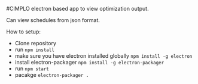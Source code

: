 
#CIMPLO electron based app to view optimization output.

Can view schedules from json format.

How to setup:

- Clone repository
- run `npm install`
- make sure you have electron installed globally `npm install -g electron`
- install electron-packager `npm install -g electron-packager`
- run `npm start`
- pacakge `electron-packager .`